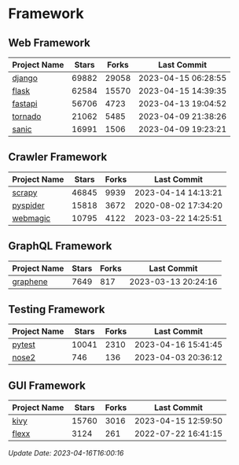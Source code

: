 # Framework

## Web Framework
| Project Name | Stars | Forks | Last Commit |
| ------------ | ----- | ----- | ----------- |
| [django](https://github.com/django/django) | 69882 | 29058 | 2023-04-15 06:28:55 |
| [flask](https://github.com/pallets/flask) | 62584 | 15570 | 2023-04-15 14:39:35 |
| [fastapi](https://github.com/tiangolo/fastapi) | 56706 | 4723 | 2023-04-13 19:04:52 |
| [tornado](https://github.com/tornadoweb/tornado) | 21062 | 5485 | 2023-04-09 21:38:26 |
| [sanic](https://github.com/sanic-org/sanic) | 16991 | 1506 | 2023-04-09 19:23:21 |

## Crawler Framework
| Project Name | Stars | Forks | Last Commit |
| ------------ | ----- | ----- | ----------- |
| [scrapy](https://github.com/scrapy/scrapy) | 46845 | 9939 | 2023-04-14 14:13:21 |
| [pyspider](https://github.com/binux/pyspider) | 15818 | 3672 | 2020-08-02 17:34:20 |
| [webmagic](https://github.com/code4craft/webmagic) | 10795 | 4122 | 2023-03-22 14:25:51 |

## GraphQL Framework
| Project Name | Stars | Forks | Last Commit |
| ------------ | ----- | ----- | ----------- |
| [graphene](https://github.com/graphql-python/graphene) | 7649 | 817 | 2023-03-13 20:24:16 |

## Testing Framework
| Project Name | Stars | Forks | Last Commit |
| ------------ | ----- | ----- | ----------- |
| [pytest](https://github.com/pytest-dev/pytest) | 10041 | 2310 | 2023-04-16 15:41:45 |
| [nose2](https://github.com/nose-devs/nose2) | 746 | 136 | 2023-04-03 20:36:12 |

## GUI Framework
| Project Name | Stars | Forks | Last Commit |
| ------------ | ----- | ----- | ----------- |
| [kivy](https://github.com/kivy/kivy) | 15760 | 3016 | 2023-04-15 12:59:50 |
| [flexx](https://github.com/flexxui/flexx) | 3124 | 261 | 2022-07-22 16:41:15 |

*Update Date: 2023-04-16T16:00:16*